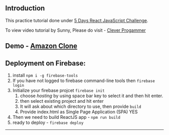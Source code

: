 ## Introduction
This practice tutorial done under [5 Days React JavaScript Challenge](https://www.cleverprogrammer.com/5-day-react-javascript-challenge).

To view video tutorial by Sunny, Please do visit - [Clever Progammer](https://www.youtube.com/channel/UCqrILQNl5Ed9Dz6CGMyvMTQ)

## Demo - [Amazon Clone](https://clone-7261a.web.app/)

## Deployment on Firebase:
1. install `npm i -g firebase-tools`
2. If you have not logged to firebase command-line tools then `firebase login`
3. Initialize your firebase projcet `firebase init`
   1. choose _hosting_ by using space bar key to select it and then hit enter.
   2. then select existing project and hit enter
   3. It will ask about which directory to use, then provide `build` 
   4. Provide index.html as Single Page Application (SPA) YES 
4. Then we need to build ReactJS app - `npm run build`
5. ready to deploy - `firebase deploy`


-----
